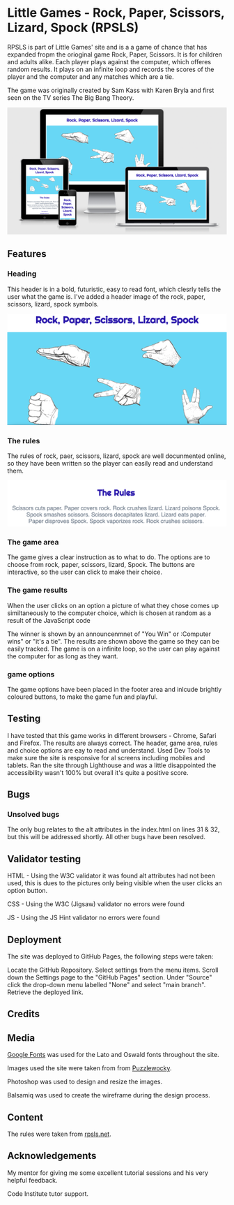 # Little Games - Rock, Paper, Scissors, Lizard, Spock (RPSLS)

RPSLS is part of Little Games' site and is a a game of chance that has expanded fropm the orioginal game Rock, Paper, Scissors. It is for children and adults alike. Each player plays against the computer, which offeres random results. It plays on an infinite loop and records the scores of the player and the computer and any matches which are a tie.

The game was originally created by Sam Kass with Karen Bryla and first seen on the TV series The Big Bang Theory.

![Am I responsive screen shot](./assets/images/am-i-responsive.jpg)

## Features

### Heading

This header is in a bold, futuristic, easy to read font, which clesrly tells the user what the game is. I've added a header image of the rock, paper, scissors, lizard, spock symbols.

![header](./assets/images/header.jpg)

### The rules

The rules of rock, paer, scissors, lizard, spock are well docunmented online, so they have been written so the player can easily read and understand them.

![rules](./assets/images/rules.jpg)

### The game area

The game gives a clear instruction as to what to do. The options are to choose from rock, paper, scissors, lizard, Spock. The buttons are interactive, so the user can click to make their choice.

### The game results

When the user clicks on an option a picture of what they chose comes up similtaneously to the computer choice, which is chosen at random as a result of the JavaScript code

The winner is shown by an announcenmnet of "You Win" or :Computer wins" or "it's a tie". The results are shown above the game so they can be easily tracked. The game is on a infinite loop, so the user can play against the computer for as long as they want.

### game options

The game options have been placed in the footer area and inlcude brightly coloured buttons, to make the game fun and playful.

## Testing

I have tested that this game works in different browsers - Chrome, Safari and Firefox.
The results are always correct.
The header, game area, rules and choice options are eay to read and understand.
Used Dev Tools to make sure the site is responsive for al screens including mobiles and tablets.
Ran the site through Lighthouse and was a little disappointed the accessibility wasn't 100% but overall it's quite a positive score.

## Bugs

### Unsolved bugs

The only bug relates to the alt attributes in the index.html on lines 31 & 32, but this will be addressed shortly. All other bugs have been resolved.

## Validator testing

HTML - Using the W3C validator it was found alt attributes had not been used, this is dues to the pictures only being visible when the user clicks an option button.

CSS - Using the W3C (Jigsaw) validator no errors were found

JS - Using the JS Hint validator no errors were found

## Deployment

The site was deployed to GitHub Pages, the following steps were taken:

Locate the GitHub Repository.
Select settings from the menu items.
Scroll down the Settings page to the "GitHub Pages" section.
Under "Source" click the drop-down menu labelled "None" and select "main branch".
Retrieve the deployed link.

## Credits


## Media
[Google Fonts](https://fonts.google.com/) was used for the Lato and Oswald fonts throughout the site.

Images used the site were taken from from [Puzzlewocky](https://puzzlewocky.com/parlor-games/rock-paper-scissors-lizard-spock/).

Photoshop was used to design and resize the images.

Balsamiq was used to create the wireframe during the design process.

## Content
The rules were taken from [rpsls.net](https://rpsls.net/#55xt9).

## Acknowledgements

My mentor for giving me some excellent tutorial sessions and his very helpful feedback.

Code Institute tutor support.
